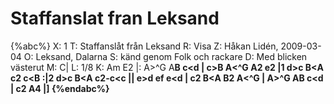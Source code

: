 # Staffanslat fran Leksand

{%abc%}
X: 1
T: Staffanslåt från Leksand
R: Visa
Z: Håkan Lidén, 2009-03-04
O: Leksand, Dalarna
S: känd genom Folk och rackare
D: Med blicken västerut
M: C|
L: 1/8
K: Am
E2 |: A>^G A<B c>B c<d | c>B A<^G A2 e2 |1 d>c B<A c2 c<B :|2 d>c B<A c2-c<c ||
e>d e<f g>f e<d | c2 B<A B2 A<^G | A>^G A<B c>B c<d | c2 A4 |]
{%endabc%}


